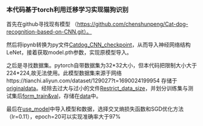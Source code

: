 ### 本代码基于torch利用迁移学习实现猫狗识别
首先在github寻找现有模型 （https://github.com/chenshunpeng/Cat-dog-recognition-based-on-CNN.git）。

然后将ipynb转换为py文件[Catdog_CNN_checkpoint](Catdog_CNN_checkpoint.py)，从而导入神经网络结构LeNet，接着获取model.pth参数，实现原模型导入。

之后是寻找数据集。pytorch自带数据集为32\*32大小，但本代码把限制大小大于224\*224,故无法使用。此模型数据集来源于网络https://tianchi.aliyun.com/dataset/129027?t=1690024199954 存储于[originaldata](originaldata)。经除去过大与过小的文件[Restrict_data_size](Restrict_data_size.py)，并划分训练集与测试集后[form_train&val](form_train&val.py)，存储在[data](data)中。

最后在[use_model](use_model.ipynb)中导入模型和数据，选择交叉熵损失函数和SGD优化方法（lr=0.11），epoch=20可以实现准确率大于97%